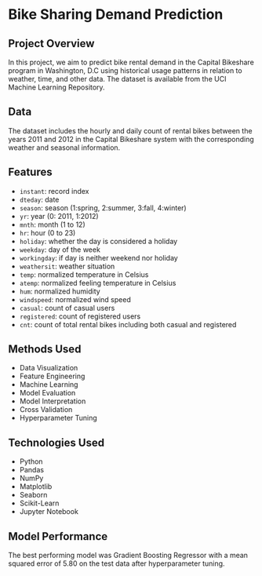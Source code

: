 # Bike Sharing Demand Prediction

## Project Overview

In this project, we aim to predict bike rental demand in the Capital Bikeshare program in Washington, D.C using historical usage patterns in relation to weather, time, and other data. The dataset is available from the UCI Machine Learning Repository.

## Data

The dataset includes the hourly and daily count of rental bikes between the years 2011 and 2012 in the Capital Bikeshare system with the corresponding weather and seasonal information.

## Features

- `instant`: record index
- `dteday`: date
- `season`: season (1:spring, 2:summer, 3:fall, 4:winter)
- `yr`: year (0: 2011, 1:2012)
- `mnth`: month (1 to 12)
- `hr`: hour (0 to 23)
- `holiday`: whether the day is considered a holiday
- `weekday`: day of the week
- `workingday`: if day is neither weekend nor holiday
- `weathersit`: weather situation
- `temp`: normalized temperature in Celsius
- `atemp`: normalized feeling temperature in Celsius
- `hum`: normalized humidity
- `windspeed`: normalized wind speed
- `casual`: count of casual users
- `registered`: count of registered users
- `cnt`: count of total rental bikes including both casual and registered

## Methods Used

- Data Visualization
- Feature Engineering
- Machine Learning
- Model Evaluation
- Model Interpretation
- Cross Validation
- Hyperparameter Tuning

## Technologies Used

- Python
- Pandas
- NumPy
- Matplotlib
- Seaborn
- Scikit-Learn
- Jupyter Notebook

## Model Performance

The best performing model was Gradient Boosting Regressor with a mean squared error of 5.80 on the test data after hyperparameter tuning.
